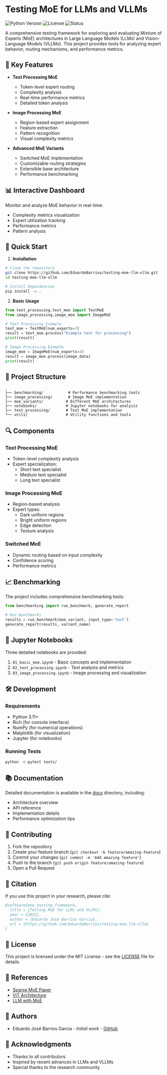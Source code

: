 # Testing MoE for LLMs and VLLMs

![Python Version](https://img.shields.io/badge/python-3.11-blue.svg)
![License](https://img.shields.io/badge/license-MIT-green.svg)
![Status](https://img.shields.io/badge/status-research-yellow.svg)

A comprehensive testing framework for exploring and evaluating Mixture of Experts (MoE) architectures in Large Language Models (LLMs) and Vision-Language Models (VLLMs). This project provides tools for analyzing expert behavior, routing mechanisms, and performance metrics.

## 🌟 Key Features

- **Text Processing MoE**
  - Token-level expert routing
  - Complexity analysis
  - Real-time performance metrics
  - Detailed token analysis

- **Image Processing MoE**
  - Region-based expert assignment
  - Feature extraction
  - Pattern recognition
  - Visual complexity metrics

- **Advanced MoE Variants**
  - Switched MoE implementation
  - Customizable routing strategies
  - Extensible base architecture
  - Performance benchmarking

## 📊 Interactive Dashboard

Monitor and analyze MoE behavior in real-time:
- Complexity metrics visualization
- Expert utilization tracking
- Performance metrics
- Pattern analysis

## 🚀 Quick Start

1. **Installation**
```bash
# Clone the repository
git clone https://github.com/EduardoBarrios/testing-moe-llm-vllm.git
cd testing-moe-llm-vllm

# Install dependencies
pip install -e .
```

2. **Basic Usage**
```python
from text_processing.text_moe import TextMoE
from image_processing.image_moe import ImageMoE

# Text Processing Example
text_moe = TextMoE(num_experts=3)
result = text_moe.process("Example text for processing")
print(result)

# Image Processing Example
image_moe = ImageMoE(num_experts=4)
result = image_moe.process(image_data)
print(result)
```

## 📁 Project Structure

```
.
├── benchmarking/           # Performance benchmarking tools
├── image_processing/       # Image MoE implementation
├── moe_variants/          # Different MoE architectures
├── notebooks/             # Jupyter notebooks for analysis
├── text_processing/       # Text MoE implementation
└── utils/                 # Utility functions and tools
```

## 🔍 Components

### Text Processing MoE
- Token-level complexity analysis
- Expert specialization:
  - Short text specialist
  - Medium text specialist
  - Long text specialist

### Image Processing MoE
- Region-based analysis
- Expert types:
  - Dark uniform regions
  - Bright uniform regions
  - Edge detection
  - Texture analysis

### Switched MoE
- Dynamic routing based on input complexity
- Confidence scoring
- Performance metrics

## 📈 Benchmarking

The project includes comprehensive benchmarking tools:
```python
from benchmarking import run_benchmark, generate_report

# Run benchmarks
results = run_benchmark(moe_variant, input_type='text')
generate_report(results, variant_name)
```

## 📓 Jupyter Notebooks

Three detailed notebooks are provided:
1. `01_basic_moe.ipynb` - Basic concepts and implementation
2. `02_text_processing.ipynb` - Text analysis and metrics
3. `03_image_processing.ipynb` - Image processing and visualization

## 🛠️ Development

### Requirements
- Python 3.11+
- Rich (for console interface)
- NumPy (for numerical operations)
- Matplotlib (for visualization)
- Jupyter (for notebooks)

### Running Tests
```bash
python -m pytest tests/
```

## 📚 Documentation

Detailed documentation is available in the [docs](./docs) directory, including:
- Architecture overview
- API reference
- Implementation details
- Performance optimization tips

## 🤝 Contributing

1. Fork the repository
2. Create your feature branch (`git checkout -b feature/amazing-feature`)
3. Commit your changes (`git commit -m 'Add amazing feature'`)
4. Push to the branch (`git push origin feature/amazing-feature`)
5. Open a Pull Request

## 📖 Citation

If you use this project in your research, please cite:
```bibtex
@software{moe_testing_framework,
  title = {Testing MoE for LLMs and VLLMs},
  year = {2025},
  author = {Eduardo José Barrios García},
  url = {https://github.com/EduardoBarrios/testing-moe-llm-vllm}
}
```

## 📜 License

This project is licensed under the MIT License - see the [LICENSE](LICENSE) file for details.

## 🔗 References

- [Sparse MoE Paper](https://arxiv.org/abs/2201.05596)
- [ViT Architecture](https://arxiv.org/abs/2010.11929)
- [LLM with MoE](https://arxiv.org/abs/2006.16668)

## 👥 Authors

- Eduardo José Barrios García - *Initial work* - [GitHub](https://github.com/EduardoBarrios)

## 🙏 Acknowledgments

- Thanks to all contributors
- Inspired by recent advances in LLMs and VLLMs
- Special thanks to the research community